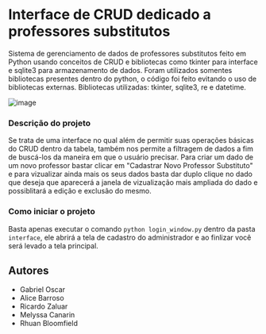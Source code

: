 # Interface de CRUD dedicado a professores substitutos
Sistema de gerenciamento de dados de professores substitutos feito em Python usando conceitos de CRUD e bibliotecas como tkinter para interface e sqlite3 para armazenamento de dados. Foram utilizados somentes bibliotecas presentes dentro do python, o código foi feito evitando o uso de bibliotecas externas. Bibliotecas utilizadas: tkinter, sqlite3, re e datetime.

![image](https://github.com/user-attachments/assets/e560d83d-55eb-4ca7-b74b-9072f8922f6c)

### Descrição do projeto
Se trata de uma interface no qual além de permitir suas operações básicas do CRUD dentro da tabela, também nos permite a filtragem de dados a fim de buscá-los da maneira em que o usuário precisar. Para criar um dado de um novo professor bastar clicar em "Cadastrar Novo Professor Substituto" e para vizualizar ainda mais os seus dados basta dar duplo clique no dado que deseja que aparecerá a janela de vizualização mais ampliada do dado e possiblitará a edição e exclusão do mesmo.


### Como iniciar o projeto
Basta apenas executar o comando ```python login_window.py``` dentro da pasta ```interface```, ele abrirá a tela de cadastro do administrador e ao finlizar você será levado a tela principal. 


## Autores
- Gabriel Oscar
- Alice Barroso
- Ricardo Zaluar
- Melyssa Canarin
- Rhuan Bloomfield
